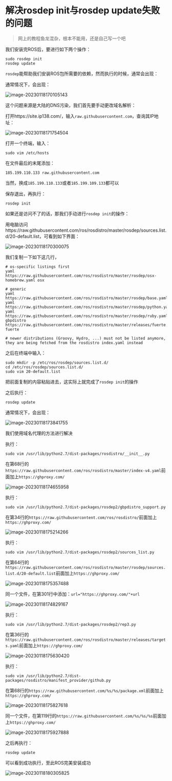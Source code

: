 # 解决rosdep init与rosdep update失败的问题

> 网上的教程鱼龙混杂，根本不能用，还是自己写一个吧

我们安装完ROS后，要进行如下两个操作：

```
sudo rosdep init
rosdep update
```

`rosdep`能帮助我们安装ROS包所需要的依赖，然而执行的时候，通常会出现：

通常情况下，会出现：

![image-20230118170105143](https://git.nrs-lab.com/LiMinghang23m/picgo-pic/-/raw/main/pictures/2023/01/18_17_1_5_image-20230118170105143.png)

这个问题来源是大陆的DNS污染，我们首先要手动更改域名解析：

打开https://site.ip138.com/，输入`raw.githubusercontent.com`，查询其IP地址：

![image-20230118171754504](https://git.nrs-lab.com/LiMinghang23m/picgo-pic/-/raw/main/pictures/2023/01/18_17_17_54_image-20230118171754504.png)

打开一个终端，输入：

```
sudo vim /etc/hosts
```

在文件最后的末尾添加：

```
185.199.110.133 raw.githubusercontent.com
```

当然，换成`185.199.110.133`或者`185.199.109.133`都可以

保存退出，再执行：

```
rosdep init
```

如果还是访问不了的话，那我们手动进行`rosdep init`的操作：

用电脑访问https://raw.githubusercontent.com/ros/rosdistro/master/rosdep/sources.list.d/20-default.list，可看到如下界面：

![image-20230118170300075](https://git.nrs-lab.com/LiMinghang23m/picgo-pic/-/raw/main/pictures/2023/01/18_18_6_17_18_17_3_0_image-20230118170300075.png)

我们复制一下如下这几行，

```
# os-specific listings first
yaml https://raw.githubusercontent.com/ros/rosdistro/master/rosdep/osx-homebrew.yaml osx

# generic
yaml https://raw.githubusercontent.com/ros/rosdistro/master/rosdep/base.yaml
yaml https://raw.githubusercontent.com/ros/rosdistro/master/rosdep/python.yaml
yaml https://raw.githubusercontent.com/ros/rosdistro/master/rosdep/ruby.yaml
gbpdistro https://raw.githubusercontent.com/ros/rosdistro/master/releases/fuerte.yaml fuerte

# newer distributions (Groovy, Hydro, ...) must not be listed anymore, they are being fetched from the rosdistro index.yaml instead
```

之后在终端中输入：

```
sudo mkdir -p /etc/ros/rosdep/sources.list.d/
cd /etc/ros/rosdep/sources.list.d/
sudo vim 20-default.list
```

把前面复制的内容粘贴进去，这实际上就完成了`rosdep init`的操作

之后执行：

```
rosdep update
```

通常情况下，会出现：

![image-20230118173841755](https://git.nrs-lab.com/LiMinghang23m/picgo-pic/-/raw/main/pictures/2023/01/18_17_38_41_image-20230118173841755.png)

我们使用域名代理的方法进行解决

执行：

```
sudo vim /usr/lib/python2.7/dist-packages/rosdistro/__init__.py
```

在第68行的`https://raw.githubusercontent.com/ros/rosdistro/master/index-v4.yaml`前面加上`https://ghproxy.com/`

![image-20230118174655958](https://git.nrs-lab.com/LiMinghang23m/picgo-pic/-/raw/main/pictures/2023/01/18_18_6_17_18_17_46_56_image-20230118174655958.png)

执行：

```
sudo vim /usr/lib/python2.7/dist-packages/rosdep2/gbpdistro_support.py
```

在第34行的`https://raw.githubusercontent.com/ros/rosdistro/`前面加上`https://ghproxy.com/`

![image-20230118175214266](https://git.nrs-lab.com/LiMinghang23m/picgo-pic/-/raw/main/pictures/2023/01/18_18_6_18_18_17_52_14_image-20230118175214266.png)

执行：

```
sudo vim /usr/lib/python2.7/dist-packages/rosdep2/sources_list.py
```

在第64行的`https://raw.githubusercontent.com/ros/rosdistro/master/rosdep/sources.list.d/20-default.list`前面加上`https://ghproxy.com/`

![image-20230118175357488](https://git.nrs-lab.com/LiMinghang23m/picgo-pic/-/raw/main/pictures/2023/01/18_17_53_57_image-20230118175357488.png)

同一个文件，在第301行中添加：`url="https://ghproxy.com/"+url`

![image-20230118174829167](https://git.nrs-lab.com/LiMinghang23m/picgo-pic/-/raw/main/pictures/2023/01/18_18_6_19_18_18_1_15_18_17_48_29_image-20230118174829167.png)

执行：

```
sudo vim /usr/lib/python2.7/dist-packages/rosdep2/rep3.py
```

在第36行的`https://raw.githubusercontent.com/ros/rosdistro/master/releases/targets.yaml`前面加上`https://ghproxy.com/`

![image-20230118175630420](https://git.nrs-lab.com/LiMinghang23m/picgo-pic/-/raw/main/pictures/2023/01/18_17_56_30_image-20230118175630420.png)

执行：

```
sudo vim /usr/lib/python2.7/dist-packages/rosdistro/manifest_provider/github.py
```

在第68行的`https://raw.githubusercontent.com/%s/%s/package.xml`前面加上`https://ghproxy.com/`

![image-20230118175827618](https://git.nrs-lab.com/LiMinghang23m/picgo-pic/-/raw/main/pictures/2023/01/18_18_6_19_18_17_58_27_image-20230118175827618.png)

同一个文件，在第119行的`https://raw.githubusercontent.com/%s/%s/%s`前面加上`https://ghproxy.com/`

![image-20230118175927888](https://git.nrs-lab.com/LiMinghang23m/picgo-pic/-/raw/main/pictures/2023/01/18_17_59_27_image-20230118175927888.png)

之后再执行：

```
rosdep update
```

可以看到成功执行，至此ROS完美安装成功

![image-20230118180305825](https://git.nrs-lab.com/LiMinghang23m/picgo-pic/-/raw/main/pictures/2023/01/18_18_6_20_18_18_3_5_image-20230118180305825.png)